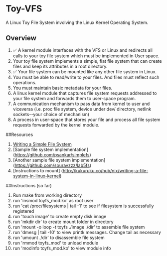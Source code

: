 # Toy-VFS
A Linux Toy File System involving the Linux Kernel Operating System.


## Overview
1. :white_check_mark: A kernel module interfaces with the VFS or Linux and redirects all calls to your toy file system which must be implemented in User space.
2. Your toy file system implements a simple, flat file system that can create files and keep its attributes in a root directory.
3. :white_check_mark: Your file system can be mounted like any other file system in Linux.
4. You must be able to read/write to your files. And files must reflect such operations.
5. You must maintain basic metadata for your files.
6. A linux kernel module that captures file system requests addressed to your file system and forwards them to user-space program.
7. A communication mechanism to pass data from kernel to user and viceversa (i.e. proc file system, device under dev/ directory, netlink sockets--your choice of mechanism)
8. A process in user-space that stores your file and process all file system requests forwarded by the kernel module.

##Resources
1. [Writing a Simple File System](http://www2.comp.ufscar.br/~helio/fs/rkfs.html)
2. [Sample file system implementation] (https://github.com/psankar/simplefs)
3. [Another sample file system implementation] (https://github.com/souravzzz/lab5fs)
4. [Instructions to mount] (http://kukuruku.co/hub/nix/writing-a-file-system-in-linux-kernel)

##Instructions (so far)
1. Run make from working directory
2. run 'insmod toyfs_mod.ko' as root user
3. run 'cat /proc/filesystems | tail -1' to see if filesystem is successfully registered 
4. run 'touch image' to create empty disk image
5. run 'mkdir dir' to create mount folder in directory
6. run 'mount -o loop -t toyfs ./image ./dir' to assemble file system
7. run 'dmesg | tail -10' to view printk messages. Change tail as necessary
7. run 'umount ./dir' to disassemble file system
8. run 'rmmod toyfs_mod' to unload module 
9. run 'modinfo toyfs_mod.ko' to view module info
